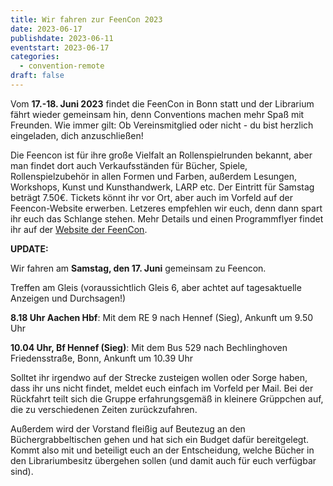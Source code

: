 ```yaml
---
title: Wir fahren zur FeenCon 2023
date: 2023-06-17
publishdate: 2023-06-11
eventstart: 2023-06-17
categories:
  - convention-remote
draft: false
---
```


Vom **17.-18. Juni 2023** findet die FeenCon in Bonn statt und der Librarium fährt wieder gemeinsam hin, denn Conventions machen mehr Spaß mit Freunden. Wie immer gilt: Ob Vereinsmitglied oder nicht - du bist herzlich eingeladen, dich anzuschließen!

Die Feencon ist für ihre große Vielfalt an Rollenspielrunden bekannt, aber man findet dort auch Verkaufsständen für Bücher, Spiele, Rollenspielzubehör in allen Formen und Farben, außerdem Lesungen, Workshops, Kunst und Kunsthandwerk, LARP etc. Der Eintritt für Samstag beträgt 7.50€. Tickets könnt ihr vor Ort, aber auch im Vorfeld auf der Feencon-Website erwerben. Letzeres empfehlen wir euch, denn dann spart ihr euch das Schlange stehen. Mehr Details und einen Programmflyer findet ihr auf der [Website der FeenCon](https://feencon.de/). 

**UPDATE:**

Wir fahren am **Samstag, den 17. Juni** gemeinsam zu Feencon.

Treffen am Gleis (voraussichtlich Gleis 6, aber achtet auf tagesaktuelle Anzeigen und Durchsagen!)

**8.18 Uhr Aachen Hbf**: Mit dem RE 9 nach Hennef (Sieg), Ankunft um 9.50 Uhr

**10.04 Uhr, Bf Hennef (Sieg)**: Mit dem Bus 529 nach Bechlinghoven Friedensstraße, Bonn, Ankunft um 10.39 Uhr


Solltet ihr irgendwo auf der Strecke zusteigen wollen oder Sorge haben, dass ihr uns nicht findet, meldet euch einfach im Vorfeld per Mail. Bei der Rückfahrt teilt sich die Gruppe erfahrungsgemäß in kleinere Grüppchen auf, die zu verschiedenen Zeiten zurückzufahren.

Außerdem wird der Vorstand fleißig auf Beutezug an den Büchergrabbeltischen gehen und hat sich ein Budget dafür bereitgelegt. Kommt also mit und beteiligt euch an der Entscheidung, welche Bücher in den Librariumbesitz übergehen sollen (und damit auch für euch verfügbar sind). 